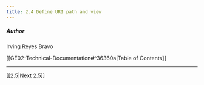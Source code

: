 ```yaml
---
title: 2.4 Define URI path and view
---
```

##### Author
Irving Reyes Bravo

[[GE02-Technical-Documentation#^36360a|Table of Contents]]

***
[[2.5|Next 2.5]]